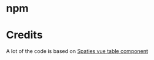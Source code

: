 # npm

# Credits

A lot of the code is based on [Spaties vue table component](https://github.com/spatie/vue-table-component)
